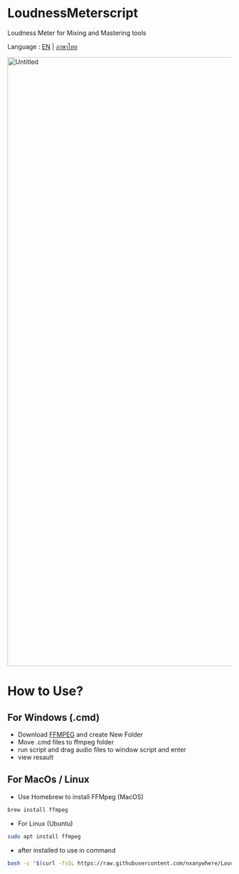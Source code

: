 # LoudnessMeterscript
Loudness Meter for Mixing and Mastering tools

Language : [EN](/README.md) | [ภาษาไทย](/readme-th.md)

<img width="1368" alt="Untitled" src="https://user-images.githubusercontent.com/79404127/111377846-ba7e6880-86d3-11eb-9ebb-2dc1538afab4.png">

# How to Use?
## For Windows (.cmd)
- Download [FFMPEG](https://github.com/BtbN/FFmpeg-Builds/releases) and create New Folder 
- Move .cmd files to ffmpeg folder
- run script and drag audio files to window script and enter
- view resault

## For MacOs / Linux
- Use Homebrew to install FFMpeg (MacOS)
```sh
brew install ffmpeg
```
- For Linux (Ubuntu) 
```sh
sudo apt install ffmpeg
```
- after installed to use in command
```sh
bash -c "$(curl -fsSL https://raw.githubusercontent.com/nxanywhere/LoudnessMeterscript/main/loudnesschecker.sh)"
```

